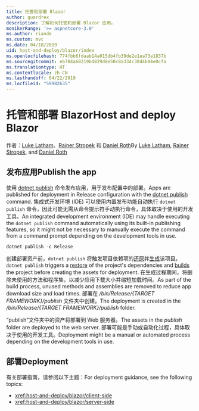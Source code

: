 ```yaml
---
title: 托管和部署 Blazor
author: guardrex
description: 了解如何托管和部署 Blazor 应用。
monikerRange: '>= aspnetcore-3.0'
ms.author: riande
ms.custom: mvc
ms.date: 04/18/2019
uid: host-and-deploy/blazor/index
ms.openlocfilehash: 774fbb6fdaab14a015db4fb39de2e1ea73a1837b
ms.sourcegitcommit: eb784a68219b4829d8e50c8a334c38d4b94e0cfa
ms.translationtype: HT
ms.contentlocale: zh-CN
ms.lasthandoff: 04/22/2019
ms.locfileid: "59982635"
---
```

# <a name="host-and-deploy-blazor"></a><span data-ttu-id="91445-103">托管和部署 Blazor</span><span class="sxs-lookup"><span data-stu-id="91445-103">Host and deploy Blazor</span></span>

<span data-ttu-id="91445-104">作者：[Luke Latham](https://github.com/guardrex)、[Rainer Stropek](https://www.timecockpit.com) 和 [Daniel Roth](https://github.com/danroth27)</span><span class="sxs-lookup"><span data-stu-id="91445-104">By [Luke Latham](https://github.com/guardrex), [Rainer Stropek](https://www.timecockpit.com), and [Daniel Roth](https://github.com/danroth27)</span></span>

## <a name="publish-the-app"></a><span data-ttu-id="91445-105">发布应用</span><span class="sxs-lookup"><span data-stu-id="91445-105">Publish the app</span></span>

<span data-ttu-id="91445-106">使用 [dotnet publish](/dotnet/core/tools/dotnet-publish) 命令发布应用，用于发布配置中的部署。</span><span class="sxs-lookup"><span data-stu-id="91445-106">Apps are published for deployment in Release configuration with the [dotnet publish](/dotnet/core/tools/dotnet-publish) command.</span></span> <span data-ttu-id="91445-107">集成式开发环境 (IDE) 可以使用内置发布功能自动执行 `dotnet publish` 命令，因此可能无需从命令提示符手动执行命令，具体取决于使用的开发工具。</span><span class="sxs-lookup"><span data-stu-id="91445-107">An integrated development environment (IDE) may handle executing the `dotnet publish` command automatically using its built-in publishing features, so it might not be necessary to manually execute the command from a command prompt depending on the development tools in use.</span></span>

```console
dotnet publish -c Release
```

<span data-ttu-id="91445-108">创建部署资产前，`dotnet publish` 将触发项目依赖项的[还原](/dotnet/core/tools/dotnet-restore)并[生成](/dotnet/core/tools/dotnet-build)该项目。</span><span class="sxs-lookup"><span data-stu-id="91445-108">`dotnet publish` triggers a [restore](/dotnet/core/tools/dotnet-restore) of the project's dependencies and [builds](/dotnet/core/tools/dotnet-build) the project before creating the assets for deployment.</span></span> <span data-ttu-id="91445-109">在生成过程期间，将删除未使用的方法和程序集，以减少应用下载大小并缩短加载时间。</span><span class="sxs-lookup"><span data-stu-id="91445-109">As part of the build process, unused methods and assemblies are removed to reduce app download size and load times.</span></span> <span data-ttu-id="91445-110">部署在 */bin/Release/{TARGET FRAMEWORK}/publish* 文件夹中创建。</span><span class="sxs-lookup"><span data-stu-id="91445-110">The deployment is created in the */bin/Release/{TARGET FRAMEWORK}/publish* folder.</span></span>

<span data-ttu-id="91445-111">“publish”文件夹中的资产将部署到 Web 服务器。</span><span class="sxs-lookup"><span data-stu-id="91445-111">The assets in the *publish* folder are deployed to the web server.</span></span> <span data-ttu-id="91445-112">部署可能是手动或自动化过程，具体取决于使用的开发工具。</span><span class="sxs-lookup"><span data-stu-id="91445-112">Deployment might be a manual or automated process depending on the development tools in use.</span></span>

## <a name="deployment"></a><span data-ttu-id="91445-113">部署</span><span class="sxs-lookup"><span data-stu-id="91445-113">Deployment</span></span>

<span data-ttu-id="91445-114">有关部署指南，请参阅以下主题：</span><span class="sxs-lookup"><span data-stu-id="91445-114">For deployment guidance, see the following topics:</span></span>

* <xref:host-and-deploy/blazor/client-side>
* <xref:host-and-deploy/blazor/server-side>
